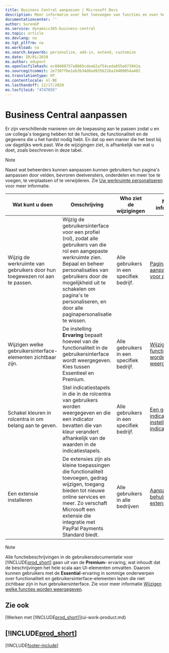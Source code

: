 ```yaml
---
title: Business Central aanpassen | Microsoft Docs
description: Meer informatie over het toevoegen van functies en over het aanpassen van Business Central
documentationcenter: ''
author: SorenGP
ms.service: dynamics365-business-central
ms.topic: article
ms.devlang: na
ms.tgt_pltfrm: na
ms.workload: na
ms.search.keywords: personalize, add-in, extend, customize
ms.date: 10/01/2020
ms.author: edupont
ms.openlocfilehash: ec80608757a8865cdea62af54ceda855e673942a
ms.sourcegitcommit: 2e7307fbe1eb3b34d0ad9356226a19409054a402
ms.translationtype: HT
ms.contentlocale: nl-BE
ms.lasthandoff: 12/17/2020
ms.locfileid: "4747655"
---
```

# <a name="customize-business-central"></a>Business Central aanpassen
Er zijn verschillende manieren om de toepassing aan te passen zodat u en uw collega's toegang hebben tot de functies, de functionaliteit en de gegevens die u het hardst nodig hebt. En dat op een manier die het best bij uw dagelijks werk past. Wie de wijzigingen ziet, is afhankelijk van wat u doet, zoals beschreven in deze tabel.

> [!NOTE]
> Naast wat beheerders kunnen aanpassen kunnen gebruikers hun pagina's aanpassen door velden, bevroren deelvensters, onderdelen en meer toe te voegen, te verplaatsen of te verwijderen. Zie [Uw werkruimte personaliseren](ui-personalization-user.md) voor meer informatie.

| Wat kunt u doen    |  Omschrijving  |  Who ziet de wijzigingen  |  Meer informatie  |
|-----|---------------|---------|-------|
|Wijzig de werkruimte van gebruikers door hun toegewezen rol aan te passen.|Wijzig de gebruikersinterface voor een profiel (rol), zodat alle gebruikers van die rol een aangepaste werkruimte zien. Bepaal en beheer personalisaties van gebruikers door de mogelijkheid uit te schakelen om pagina's te personaliseren, en door alle paginapersonalisatie te wissen.|Alle gebruikers in een specifiek bedrijf.|[Pagina's aanpassen voor profielen](ui-personalization-manage.md)|
|Wijzigen welke gebruikersinterface-elementen zichtbaar zijn.|De instelling **Ervaring** bepaalt hoeveel van de functionaliteit in de gebruikersinterface wordt weergegeven. Kies tussen Essentieel en Premium.|Alle gebruikers in een specifiek bedrijf.|[Wijzigen welke functies worden weergegeven](ui-experiences.md)|
|Schakel kleuren in rolcentra in om belang aan te geven.|Stel indicatiestapels in die in de rolcentra van gebruikers worden weergegeven en die een indicator bevatten die van kleur verandert afhankelijk van de waarden in de indicatiestapels.|Alle gebruikers in een specifiek bedrijf.|[Een gekleurde indicator instellen voor indicatiestapels](admin-how-set-up-colored-indicator-on-cues.md)|
|Een extensie installeren|De extensies zijn als kleine toepassingen die functionaliteit toevoegen, gedrag wijzigen, toegang bieden tot nieuwe online services en meer. Zo verschaft Microsoft een extensie die integratie met PayPal Payments Standard biedt.|Alle gebruikers in alle bedrijven|[Aanpassen met behulp van extensies](ui-extensions.md)|
> [!NOTE]
> Alle functiebeschrijvingen in de gebruikersdocumentatie voor [!INCLUDE[prod_short](includes/prod_short.md)] gaan uit van de **Premium-** ervaring, wat inhoudt dat de beschrijvingen het hele scala aan UI-elementen omvatten. Daarom kunnen gebruikers met de **Essential**-ervaring in sommige onderwerpen over functionaliteit en gebruikersinterface-elementen lezen die niet zichtbaar zijn in hun gebruikersinterface. Zie voor meer informatie [Wijzigen welke functies worden weergegeven](ui-experiences.md).

## <a name="see-also"></a>Zie ook
[Werken met [!INCLUDE[prod_short](includes/prod_short.md)]](ui-work-product.md)  

## [!INCLUDE[prod_short](includes/free_trial_md.md)]  


[!INCLUDE[footer-include](includes/footer-banner.md)]